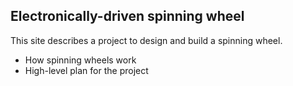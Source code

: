 ## Electronically-driven spinning wheel

This site describes a project to design and build a spinning wheel.
 - How spinning wheels work
 - High-level plan for the project
 
